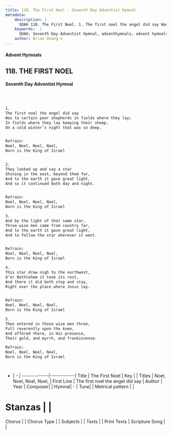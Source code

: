 ```yaml
---
title: 118. The First Noel - Seventh Day Adventist Hymnal
metadata:
    description: |
      SDAH 118. The First Noel. 1. The first noel the angel did say Was to certain poor shepherds in fields where they lay; In fields where they lay keeping their sheep, On a cold winter’s night that was so deep. 
    keywords:  |
      SDAH, Seventh Day Adventist Hymnal, adventhymnals, advent hymnals, The First Noel, The first noel the angel did say ,Noel, Noel, Noel, Noel,
    author: Brian Onang'o
---
```


#### Advent Hymnals
## 118. THE FIRST NOEL
#### Seventh Day Adventist Hymnal

```txt



1.
The first noel the angel did say
Was to certain poor shepherds in fields where they lay;
In fields where they lay keeping their sheep,
On a cold winter’s night that was so deep.


Refrain:
Noel, Noel, Noel, Noel,
Born is the King of Israel


2.
They looked up and say a star
Shining in the east, beyond them far,
And to the earth it gave great light,
And so it continued both day and night.


Refrain:
Noel, Noel, Noel, Noel,
Born is the King of Israel

3.
And by the light of that same star,
Three wise men came from country far,
And to the earth it gave great light,
And to follow the star wherever it went.


Refrain:
Noel, Noel, Noel, Noel,
Born is the King of Israel

4.
This star drew nigh to the northwest,
O’er Bethlehem it took its rest,
And there it did both stop and stay,
Right over the place where Jesus lay.


Refrain:
Noel, Noel, Noel, Noel,
Born is the King of Israel

5.
Then entered in those wise men three,
Full reverently upon the knee,
And offered there, in His presence,
Their gold, and myrrh, and frankincense.

Refrain:
Noel, Noel, Noel, Noel,
Born is the King of Israel




```

- |   -  |
-------------|------------|
Title | The First Noel |
Key |  |
Titles | Noel, Noel, Noel, Noel, |
First Line | The first noel the angel did say |
Author | 
Year | 
Composer|  |
Hymnal|  - |
Tune|  |
Metrical pattern | |
# Stanzas |  |
Chorus |  |
Chorus Type |  |
Subjects |  |
Texts |  |
Print Texts | 
Scripture Song |  |
  

